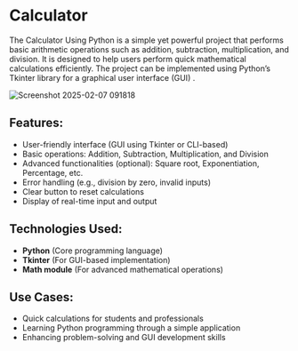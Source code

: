 # Calculator
The Calculator Using Python is a simple yet powerful project that performs basic arithmetic operations such as addition, subtraction, multiplication, and division. It is designed to help users perform quick mathematical calculations efficiently. The project can be implemented using Python’s Tkinter library for a graphical user interface (GUI) .

![Screenshot 2025-02-07 091818](https://github.com/user-attachments/assets/7660bca9-0b03-41c4-a358-142e79336d7d)

## **Features:**
- User-friendly interface (GUI using Tkinter or CLI-based)
- Basic operations: Addition, Subtraction, Multiplication, and Division
- Advanced functionalities (optional): Square root, Exponentiation, Percentage, etc.
- Error handling (e.g., division by zero, invalid inputs)
- Clear button to reset calculations
- Display of real-time input and output

## **Technologies Used:**
- **Python** (Core programming language)
- **Tkinter** (For GUI-based implementation)
- **Math module** (For advanced mathematical operations)

## **Use Cases:**
- Quick calculations for students and professionals
- Learning Python programming through a simple application
- Enhancing problem-solving and GUI development skills


